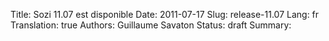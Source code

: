 Title: Sozi 11.07 est disponible
Date: 2011-07-17
Slug: release-11.07
Lang: fr
Translation: true
Authors: Guillaume Savaton
Status: draft
Summary:

<!-- TODO -->

